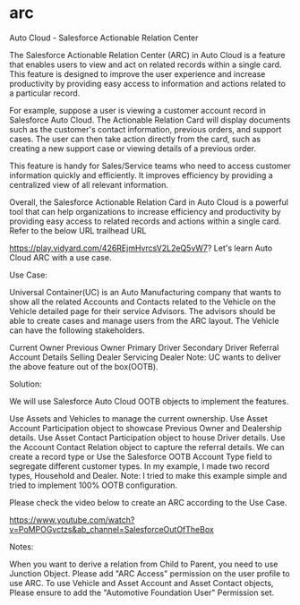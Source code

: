 # arc
Auto Cloud - Salesforce Actionable Relation Center


The Salesforce Actionable Relation Center (ARC) in Auto Cloud is a feature that enables users to view and act on related records within a single card. This feature is designed to improve the user experience and increase productivity by providing easy access to information and actions related to a particular record.

For example, suppose a user is viewing a customer account record in Salesforce Auto Cloud. The Actionable Relation Card will display documents such as the customer's contact information, previous orders, and support cases. The user can then take action directly from the card, such as creating a new support case or viewing details of a previous order.

This feature is handy for Sales/Service teams who need to access customer information quickly and efficiently. It improves efficiency by providing a centralized view of all relevant information.

Overall, the Salesforce Actionable Relation Card in Auto Cloud is a powerful tool that can help organizations to increase efficiency and productivity by providing easy access to related records and actions within a single card. Refer to the below URL trailhead URL



https://play.vidyard.com/426REjmHvrcsV2L2eQ5vW7?
Let's learn Auto Cloud ARC with a use case. 

Use Case: 

Universal Container(UC) is an Auto Manufacturing company that wants to show all the related Accounts and Contacts related to the Vehicle on the Vehicle detailed page for their service Advisors. The advisors should be able to create cases and manage users from the ARC layout. The Vehicle can have the following stakeholders. 

Current Owner
Previous Owner
Primary Driver
Secondary Driver
Referral Account Details
Selling Dealer
Servicing Dealer
Note: UC wants to deliver the above feature out of the box(OOTB).



Solution: 

We will use Salesforce Auto Cloud OOTB objects to implement the features. 

Use Assets and Vehicles to manage the current ownership.
Use Asset Account Participation object to showcase Previous Owner and Dealership details. 
Use Asset Contact Participation object to house Driver details. 
Use the Account Contact Relation object to capture the referral details. 
We can create a record type or Use the Salesforce OOTB Account Type field to segregate different customer types. In my example, I made two record types, Household and Dealer.
Note: I tried to make this example simple and tried to implement 100% OOTB configuration. 

Please check the video below to create an ARC according to the Use Case. 

https://www.youtube.com/watch?v=PoMPOGvctzs&ab_channel=SalesforceOutOfTheBox

Notes:

When you want to derive a relation from Child to Parent, you need to use Junction Object. 
Please add "ARC Access" permission on the user profile to use ARC. 
To use Vehicle and Asset Account and Asset Contact objects, Please ensure to add the "Automotive Foundation User" Permission set.

